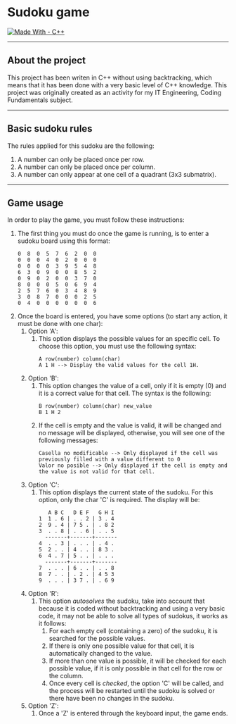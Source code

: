 # Sudoku game
[![Made With - C++](https://img.shields.io/badge/Made_With-C%2B%2B-9ACDD9?style=for-the-badge)](https://isocpp.org/)

---
## About the project
This project has been writen in C++ without using backtracking, which means that it has been done with a very basic level of C++ knowledge.
This project was originally created as an activity for my IT Engineering, Coding Fundamentals subject.

---
## Basic sudoku rules
The rules applied for this sudoku are the following:
1. A number can only be placed once per row.
2. A number can only be placed once per column.
3. A number can only appear at one cell of a quadrant (3x3 submatrix).

---
##  Game usage
In order to play the game, you must follow these instructions:
1. The first thing you must do once the game is running, is to enter a sudoku board using this format:
    ```
    0  8  0  5  7  6  2  0  0 
    0  0  0  4  0  2  0  0  0 
    0  0  0  0  3  9  5  4  8 
    6  3  0  9  0  0  8  5  2 
    0  9  0  2  0  0  3  7  0 
    8  0  0  0  5  0  6  9  4 
    2  5  7  6  0  3  4  8  9 
    3  0  8  7  0  0  0  2  5 
    0  4  0  0  0  0  0  0  6 
    ```
2. Once the board is entered, you have some options (to start any action, it must be done with one char):
    1. Option 'A':
        1. This option displays the possible values for an specific cell. To choose this option, you must use the following syntax:
            ```
            A row(number) column(char)
            A 1 H --> Display the valid values for the cell 1H.
            ```
    2. Option 'B':
        1. This option changes the value of a cell, only if it is empty (0) and it is a correct value for that cell. The syntax is the following:
            ```
            B row(number) column(char) new_value
            B 1 H 2
            ```
        2. If the cell is empty and the value is valid, it will be changed and no message will be displayed, otherwise, you will see one of the following messages:
            ```
            Casella no modificable --> Only displayed if the cell was previously filled with a value different to 0
            Valor no posible --> Only displayed if the cell is empty and the value is not valid for that cell.
            ```
    3. Option 'C':
        1. This option displays the current state of the sudoku. For this option, only the char 'C' is required. The display will be:
            ```
               A B C   D E F   G H I
            1  1 . 6 | . . 2 | 3 . 4 
            2  9 . 4 | 7 5 . | . 8 2 
            3  . . 8 | . . 6 | . . 5 
              -------+-------+-------
            4  . . 3 | . . . | . 4 . 
            5  2 . . | 4 . . | 8 3 . 
            6  4 . 7 | 5 . . | . . . 
              -------+-------+-------
            7  . . . | 6 . . | . . 8 
            8  7 . . | . 2 . | 4 5 3 
            9  . . . | 3 7 . | . 6 9 
            ```
    4. Option 'R':
        1. This option *autosolves* the sudoku, take into account that because it is coded without backtracking and using a very basic code, it may not be able to solve all types of sudokus, it works as it follows:
            1. For each empty cell (containing a zero) of the sudoku, it is searched for the possible values.
            2. If there is only one possible value for that cell, it is automatically changed to the value.
            3. If more than one value is possible, it will be checked for each possible value, if it is only possible in that cell for the row or the column.
            4. Once every cell is *checked*,  the option 'C' will be called, and the process will be restarted until the sudoku is solved or there have been no changes in the sudoku.
    5. Option 'Z':
        1. Once a 'Z' is entered through the keyboard input, the game ends.
